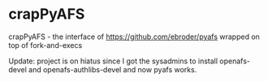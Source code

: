 crapPyAFS
=========

crapPyAFS - the interface of https://github.com/ebroder/pyafs wrapped on top of fork-and-execs

Update: project is on hiatus since I got the sysadmins to install openafs-devel and openafs-authlibs-devel and now pyafs works.
